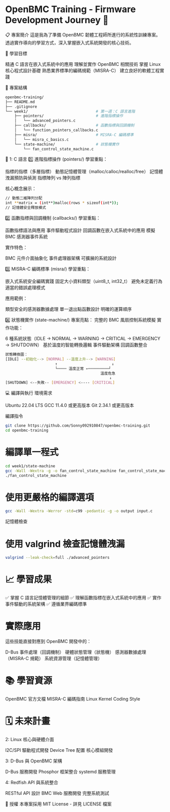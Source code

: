 # OpenBMC Training - Firmware Development Journey 🚀

📋 專案簡介
這是我為了準備 OpenBMC 韌體工程師所進行的系統性訓練專案。透過實作導向的學習方式，深入掌握嵌入式系統開發的核心技術。

🎯 學習目標

精通 C 語言在嵌入式系統中的應用
理解並實作 OpenBMC 相關技術
掌握 Linux 核心程式設計基礎
熟悉業界標準的編碼規範（MISRA-C）
建立良好的軟體工程實踐

📁 專案結構

```bash
openbmc-training/
├── README.md
├── .gitignore
└── week1/                              # 第一週：C 語言進階
    ├── pointers/                       # 進階指標操作
    │   └── advanced_pointers.c
    ├── callbacks/                      # 函數指標與回調機制
    │   └── function_pointers_callbacks.c
    ├── misra/                          # MISRA-C 編碼標準
    │   └── misra_c_basics.c
    └── state-machine/                  # 狀態機實作
        └── fan_control_state_machine.c
```
        
🔧 1: C 語言
1️⃣ 進階指標操作 (pointers/)
學習重點：

指標的指標（多層指標）
動態記憶體管理（malloc/calloc/realloc/free）
記憶體洩漏預防與偵測
指標陣列 vs 陣列指標

核心概念展示：

```bash
// 動態二維陣列分配
int **matrix = (int**)malloc(rows * sizeof(int*));
// 記憶體安全釋放模式
```

2️⃣ 函數指標與回調機制 (callbacks/)
學習重點：

函數指標語法與應用
事件驅動程式設計
回調函數在嵌入式系統中的應用
模擬 BMC 感測器事件系統

實作特色：

BMC 元件介面抽象化
事件處理器架構
可擴展的系統設計

3️⃣ MISRA-C 編碼標準 (misra/)
學習重點：

嵌入式系統安全編碼實踐
固定大小資料類型（uint8_t, int32_t）
避免未定義行為
適當的錯誤處理模式

應用範例：

類型安全的感測器數據處理
單一退出點函數設計
明確的運算順序

4️⃣ 狀態機實作 (state-machine/)
專案亮點： 完整的 BMC 風扇控制系統模擬
實作功能：

6 種系統狀態（IDLE → NORMAL → WARNING → CRITICAL → EMERGENCY → SHUTDOWN）
基於溫度的智能轉換邏輯
事件驅動架構
回調函數整合

```bash
狀態轉換圖：
[IDLE] --初始化--> [NORMAL] --溫度上升--> [WARNING]
                      ↑                        ↓
                      └──── 溫度正常 ←─────────┘
                                          溫度危急
                                              ↓
[SHUTDOWN] <--失敗-- [EMERGENCY] <---- [CRITICAL]
```

💻 編譯與執行
環境需求

Ubuntu 22.04 LTS
GCC 11.4.0 或更高版本
Git 2.34.1 或更高版本

編譯指令

```bash
git clone https://github.com/Sonny092910847/openbmc-training.git
cd openbmc-training
```

# 編譯單一程式

```bash
cd week1/state-machine
gcc -Wall -Wextra -g -o fan_control_state_machine fan_control_state_machine.c
./fan_control_state_machine
```

# 使用更嚴格的編譯選項

```bash
gcc -Wall -Wextra -Werror -std=c99 -pedantic -g -o output input.c
```

記憶體檢查
# 使用 valgrind 檢查記憶體洩漏
```bash
valgrind --leak-check=full ./advanced_pointers
```

# 📈 學習成果

✅ 掌握 C 語言記憶體管理的細節
✅ 理解函數指標在嵌入式系統中的應用
✅ 實作事件驅動的系統架構
✅ 遵循業界編碼標準

# 實際應用
這些技能直接對應到 OpenBMC 開發中的：

D-Bus 事件處理（回調機制）
硬體狀態管理（狀態機）
感測器數據處理（MISRA-C 規範）
系統資源管理（記憶體管理）

# 📚 學習資源

OpenBMC 官方文檔
MISRA-C 編碼指南
Linux Kernel Coding Style

# 🗓️ 未來計畫
2: Linux 核心與硬體介面

 I2C/SPI 驅動程式開發
 Device Tree 配置
 核心模組開發

3: D-Bus 與 OpenBMC 架構

 D-Bus 服務開發
 Phosphor 框架整合
 systemd 服務管理

4: Redfish API 與系統整合

 RESTful API 設計
 BMC Web 服務開發
 完整系統測試


📄 授權
本專案採用 MIT License - 詳見 LICENSE 檔案
